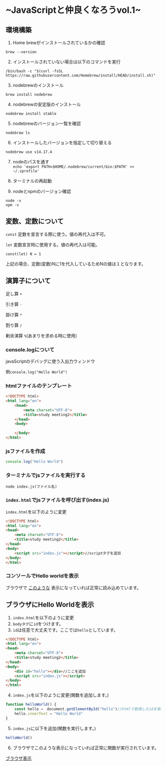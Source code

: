 # ~JavaScriptと仲良くなろうvol.1~

## 環境構築


1. Home brewがインストールされているかの確認

`brew --version`

2. インストールされていない場合は以下のコマンドを実行

`/bin/bash -c "$(curl -fsSL https://raw.githubusercontent.com/Homebrew/install/HEAD/install.sh)"`

3. nodebrewのインストール

`brew install nodebrew`

4. nodebrewの安定版のインストール

`nodebrew install stable`

5. nodebrewのバージョン一覧を確認

`nodebrew ls`

6. インストールしたバージョンを指定して切り替える

`nodebrew use v14.17.4`

7. nodeのパスを通す  
`echo 'export PATH=$HOME/.nodebrew/current/bin:$PATH' >> ~/.zprofile'`

8. ターミナルの再起動  


9. nodeとnpmのバージョン確認  

`node -v`  
`npm -v`

## 変数、定数について

`const` 定数を宣言する際に使う。値の再代入は不可。  

`let` 変数宣言時に使用する。値の再代入は可能。

`const(let) N = 1`  

上記の場合、定数(変数)Nに1を代入しているためNの値は１となります。

## 演算子について

足し算 `+`  

引き算 `-`

掛け算 `*`  

割り算 `/`

剰余演算 `%`(あまりを求める時に使用)

### console.logについて

javaScriptのデバッグに使う入出力ウィンドウ  

例`console.log("Hello World")`

### htmlファイルのテンプレート

```html
<!DOCTYPE html>
<html lang="en">
    <head>
        <meta charset="UTF-8">
        <title>study meeting2</title>
    </head>
    <body>
    
    </body>
</html>
```

### jsファイルを作成
```javascript
console.log("Hello World")
```

### ターミナルでjsファイルを実行する

```ターミナル
node index.js(ファイル名)
```


### `index.html`でjsファイルを呼び出す(index.js)

`index.html`を以下のように変更

```html
<!DOCTYPE html>
<html lang="en">
<head>
    <meta charset="UTF-8">
    <title>study meeting2</title>
</head>
<body>
    <script src="index.js"></script>//scriptタグを追加
</body>
</html>
```

### コンソールでHello worldを表示

ブラウザで [このような](https://i.gyazo.com/b75a365f6b4413d8cb1965930b0f7dd3.png) 表示になっていれば正常に読み込めています。



## ブラウザにHello Worldを表示

1. `index.html`を以下のように変更
2. `bodyタグ`に`id`をつけます。
3. `id`は任意で大丈夫です。ここでは`hello`としています。


```html
<!DOCTYPE html>
<html lang="en">
<head>
    <meta charset="UTF-8">
    <title>study meeting2</title>
</head>
<body>
    <div id="hello"></div>//ここを追加
    <script src="index.js"></script>
</body>
</html>
```

4. `index.js`を以下のように変更(関数を追加します。)

```javascript
function helloWorld() {
    const hello =　document.getElementById("hello")//htmlで取得したidを取得
    hello.innerText = "Hello World"
}
```

5. `index.js`に以下を追加(関数を実行します。)

```javascript
helloWorld()
```
6. ブラウザでこのような表示になっていれば正常に関数が実行されています。

[ブラウザ表示](https://i.gyazo.com/35b4fc83de0ff111fa4369c8d297df1f.png)